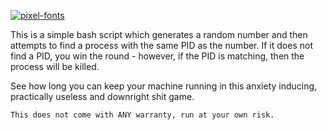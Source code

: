 <a href="https://fontmeme.com/pixel-fonts/"><img src="https://fontmeme.com/permalink/230519/ccf77c9f613cbb5cd447b00eac9ea28b.png" alt="pixel-fonts" border="0"></a>

This is a simple bash script which generates a random number and then attempts to find a process with the same PID as the number. If it does not find a PID, you win the round - however, if the PID is matching, then the process will be killed.

See how long you can keep your machine running in this anxiety inducing, practically useless and downright shit game.

```This does not come with ANY warranty, run at your own risk.```
